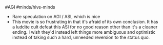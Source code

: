 #AGI #minds/hive-minds 

- Rare speculation on AGI / ASI, which is nice
- This movie is so frustrating in that it's afraid of its own conclusion. It has a luddite cult defeat this ASI for no good reason other than it's a cleaner ending. I wish they'd instead left things more ambiguous and optimistic instead of taking such a hard, unneeded reversion to the status quo. 